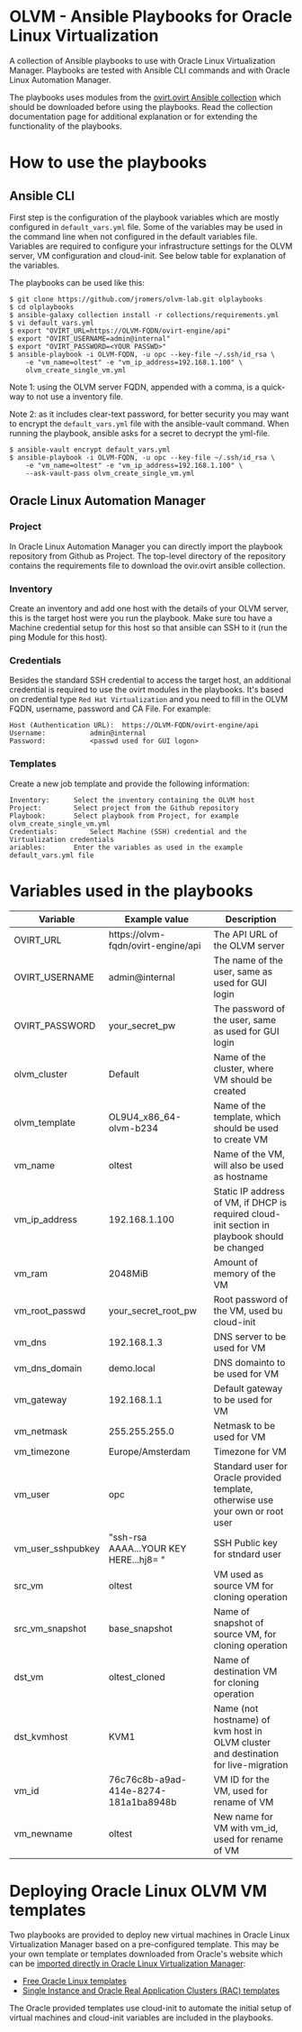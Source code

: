 # OLVM - Ansible Playbooks for Oracle Linux Virtualization 


A collection of Ansible playbooks to use with Oracle Linux Virtualization Manager. Playbooks are tested with Ansible CLI commands and with Oracle Linux Automation Manager.

The playbooks uses modules from the [ovirt.ovirt Ansible collection](https://docs.ansible.com/ansible/latest/collections/ovirt/ovirt/index.html) which should be downloaded before using the playbooks. Read the collection documentation page for additional explanation or for extending the functionality of the playbooks.

# How to use the playbooks

## Ansible CLI

First step is the configuration of the playbook variables which are mostly configured in ``default_vars.yml`` file. Some of the variables may be used in the command line when not configured in the default variables file. Variables are required to configure your infrastructure settings for the OLVM server, VM configuration and cloud-init. See below table for explanation of the variables. 

The playbooks can be used like this:

    $ git clone https://github.com/jromers/olvm-lab.git olplaybooks
    $ cd olplaybooks
    $ ansible-galaxy collection install -r collections/requirements.yml
    $ vi default_vars.yml
    $ export "OVIRT_URL=https://OLVM-FQDN/ovirt-engine/api"
    $ export "OVIRT_USERNAME=admin@internal"
    $ export "OVIRT_PASSWORD=<YOUR PASSWD>"
    $ ansible-playbook -i OLVM-FQDN, -u opc --key-file ~/.ssh/id_rsa \
        -e "vm_name=oltest" -e "vm_ip_address=192.168.1.100" \
        olvm_create_single_vm.yml

Note 1: using the OLVM server FQDN, appended with a comma, is a quick-way to not use a inventory file.

Note 2: as it includes clear-text password, for better security you may want to encrypt the ``default_vars.yml`` file with the ansible-vault command. When running the playbook, ansible asks for a secret to decrypt the yml-file.

    $ ansible-vault encrypt default_vars.yml
    $ ansible-playbook -i OLVM-FQDN, -u opc --key-file ~/.ssh/id_rsa \
        -e "vm_name=oltest" -e "vm_ip_address=192.168.1.100" \
        --ask-vault-pass olvm_create_single_vm.yml

## Oracle Linux Automation Manager

### Project
In Oracle Linux Automation Manager you can directly import the playbook repository from Github as Project. The top-level directory of the repository contains the requirements file to download the ovir.ovirt ansible collection.

### Inventory
Create an inventory and add one host with the details of your OLVM server, this is the target host were you run the playbook. Make sure tou have a Machine credential setup for this host so that ansible can SSH to it (run the ping Module for this host).

### Credentials
Besides the standard SSH credential to access the target host, an additional credential is required to use the ovirt modules in the playbooks. It's based on credential type ``Red Hat Virtualization`` and you need to fill in the OLVM FQDN, username, password and CA File. For example:

    Host (Authentication URL): 	https://OLVM-FQDN/ovirt-engine/api
    Username:			admin@internal
    Password:			<passwd used for GUI logon>

### Templates
Create a new job template and provide the following information:

    Inventory:		Select the inventory containing the OLVM host
    Project:		Select project from the Github repository
    Playbook:		Select playbook from Project, for example olvm_create_single_vm.yml
    Credentials:		Select Machine (SSH) credential and the Virtualization credentials
    ariables:		Enter the variables as used in the example default_vars.yml file

# Variables used in the playbooks 

| Variable | Example value | Description |
| -------- | ------------- | ----------- |
| OVIRT_URL | https://olvm-fqdn/ovirt-engine/api | The API URL of the OLVM server
| OVIRT_USERNAME | admin@internal | The name of the user, same as used for GUI login
| OVIRT_PASSWORD | your_secret_pw | The password of the user, same as used for GUI login
| olvm_cluster | Default | Name of the cluster, where VM should be created
| olvm_template | OL9U4_x86_64-olvm-b234 |Name of the template, which should be used to create VM
| vm_name | oltest | Name of the VM, will also be used as hostname
| vm_ip_address | 192.168.1.100 | Static IP address of VM, if DHCP is required cloud-init section in playbook should be changed
| vm_ram | 2048MiB | Amount of memory of the VM
| vm_root_passwd | your_secret_root_pw | Root password of the VM, used bu cloud-init
| vm_dns | 192.168.1.3 | DNS server to be used for VM
| vm_dns_domain | demo.local | DNS domainto to be used for VM
| vm_gateway | 192.168.1.1 | Default gateway to be used for VM
| vm_netmask | 255.255.255.0 | Netmask to be used for VM
| vm_timezone | Europe/Amsterdam | Timezone for VM
| vm_user | opc | Standard user for Oracle provided template, otherwise use your own or root user
| vm_user_sshpubkey | "ssh-rsa AAAA...YOUR KEY HERE...hj8= " | SSH Public key for stndard user
| src_vm | oltest | VM used as source VM for cloning operation
| src_vm_snapshot | base_snapshot | Name of snapshot of source VM, for cloning operation 
| dst_vm | oltest_cloned | Name of destination VM for cloning operation
| dst_kvmhost | KVM1 | Name (not hostname) of kvm host in OLVM cluster and destination for live-migration
| vm_id | 76c76c8b-a9ad-414e-8274-181a1ba8948b | VM ID for the VM, used for rename of VM
| vm_newname | oltest | New name for VM with vm_id, used for rename of VM


# Deploying Oracle Linux OLVM VM templates

Two playbooks are provided to deploy new virtual machines in Oracle Linux Virtualization Manager based on a pre-configured template. This may be your own template or templates downloaded from Oracle's website which can be [imported directly in Oracle Linux Virtualization Manager](https://docs.oracle.com/en/virtualization/oracle-linux-virtualization-manager/admin/admin-admin-tasks.html#templates-create):

* [Free Oracle Linux templates](https://yum.oracle.com/oracle-linux-templates.html)
* [Single Instance and Oracle Real Application Clusters (RAC) templates](https://www.oracle.com/database/technologies/rac/vm-db-templates.html)

The Oracle provided templates use cloud-init to automate the initial setup of virtual machines and cloud-init variables are included in the playbooks.

